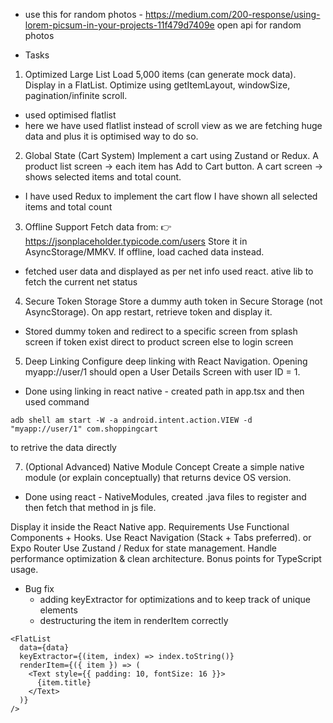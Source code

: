 - use this for random photos - https://medium.com/200-response/using-lorem-picsum-in-your-projects-11f479d7409e open api for random photos 


- Tasks
1. Optimized Large List
Load 5,000 items (can generate mock data).
Display in a FlatList.
Optimize using getItemLayout, windowSize, pagination/infinite scroll.
- used optimised flatlist 
- here we have used flatlist instead of scroll view as we are fetching huge data and plus it is optimised way to do so.

2. Global State (Cart System)
Implement a cart using Zustand or Redux.
A product list screen → each item has Add to Cart button.
A cart screen → shows selected items and total count.
- I have used Redux to implement the cart flow 
I have shown all selected items and total count 

3. Offline Support
Fetch data from:
👉 https://jsonplaceholder.typicode.com/users
Store it in AsyncStorage/MMKV.
If offline, load cached data instead.
- fetched user data and displayed as per net info used react. ative lib to fetch the current net status 

4. Secure Token Storage
Store a dummy auth token in Secure Storage (not AsyncStorage).
On app restart, retrieve token and display it.
- Stored dummy token and redirect to a specific screen from splash screen 
if token exist direct to product screen else to login screen 

5. Deep Linking
Configure deep linking with React Navigation.
Opening myapp://user/1 should open a User Details Screen with user ID
= 1.
- Done using linking in react native - created path in app.tsx and then used command 
```
adb shell am start -W -a android.intent.action.VIEW -d "myapp://user/1" com.shoppingcart 
```
to retrive the data directly

7. (Optional Advanced) Native Module Concept
Create a simple native module (or explain conceptually) that returns device
OS version.
- Done using react - NativeModules, created .java files to register and then fetch that method in js file.

Display it inside the React Native app.
Requirements
Use Functional Components + Hooks.
Use React Navigation (Stack + Tabs preferred). or Expo Router
Use Zustand / Redux for state management.
Handle performance optimization & clean architecture.
Bonus points for TypeScript usage.

- Bug fix 
    - adding keyExtractor for optimizations and to keep track of unique elements 
    - destructuring the item in renderItem correctly 

```
<FlatList
  data={data}
  keyExtractor={(item, index) => index.toString()}
  renderItem={({ item }) => (
    <Text style={{ padding: 10, fontSize: 16 }}>
      {item.title}
    </Text>
  )}
/>
```